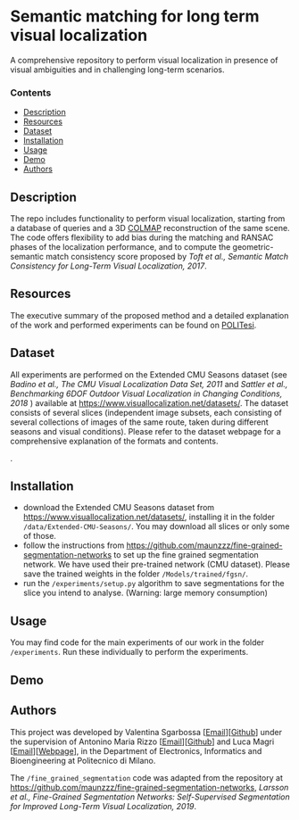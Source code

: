 # Semantic matching for long term visual localization
A comprehensive repository to perform visual localization in presence of visual ambiguities and in challenging long-term scenarios.
 
<!-- | **License** | **Language** | **Libraries** |
| ----- | ---- | ---- |
| ![Licence](https://img.shields.io/badge/Licence-MIT-orange) |  ![Python](https://img.shields.io/badge/Python-yellow)| ![Pytorch](https://img.shields.io/badge/Pytorch-1.8.1-brightgreen) ![Flask](https://img.shields.io/badge/Flask-2.0.0-brightgreen) ![Streamlit](https://img.shields.io/badge/Streamlit-0.82.0-brightgreen) ![Pandas](https://img.shields.io/badge/Pandas-1.2.4-brightgreen)  -->
 
### Contents
- [Description](#description)
- [Resources](#resources)
- [Dataset](#dataset)
- [Installation](#installation)
- [Usage](#usage)
- [Demo](#demo)
- [Authors](#authors)

<a name="description"/>

## Description 
The repo includes functionality to perform visual localization, starting from a database of queries and a 3D [COLMAP](https://colmap.github.io/) reconstruction of the same scene. The code offers flexibility to add bias during the matching and RANSAC phases of the localization performance, and to compute the geometric-semantic match consistency score proposed by _Toft et al., Semantic Match Consistency for Long-Term
Visual Localization, 2017_.

<a name="resources"/>

## Resources
The executive summary of the proposed method and a detailed explanation of the work and performed experiments can be found on [POLITesi](http://hdl.handle.net/10589/191937).

<a name="dataset"/>

## Dataset
All experiments are performed on the Extended CMU Seasons dataset (see _Badino et al., The CMU Visual Localization Data Set, 2011_ and _Sattler et al., Benchmarking 6DOF Outdoor Visual Localization in Changing Conditions, 2018_ ) available at https://www.visuallocalization.net/datasets/. The dataset consists of several slices (independent image subsets, each consisting of several collections of images of the same route, taken during different seasons and visual conditions). Please refer to the dataset webpage for a comprehensive explanation of the formats and contents.

<a name="installation"/>.

## Installation
- download the Extended CMU Seasons dataset from https://www.visuallocalization.net/datasets/, installing it in the folder `/data/Extended-CMU-Seasons/`. You may download all slices or only some of those.
- follow the instructions from https://github.com/maunzzz/fine-grained-segmentation-networks to set up the fine grained segmentation network. We have used their pre-trained network (CMU dataset). Please save the trained weights in the folder `/Models/trained/fgsn/`.
- run the `/experiments/setup.py` algorithm to save segmentations for the slice you intend to analyse. (Warning: large memory consumption)


<a name="usage"/>

## Usage
You may find code for the main experiments of our work in the folder `/experiments`. Run these individually to perform the experiments.

<a name="demo"/>

## Demo

<a name="authors"/>

## Authors
This project was developed by Valentina Sgarbossa [[Email](mailto:valentina.sgarbossa@mail.polimi.it)][[Github](https://github.com/vale9888)] under the supervision of Antonino Maria Rizzo [[Email](mailto:antoninomaria.rizzo@mail.polimi.it)][[Github](https://github.com/rizzoantoninomaria)] and Luca Magri [[Email](mailto:luca.magri@polimi.it)][[Webpage](https://magrilu.github.io/)], in the Department of Electronics, Informatics and Bioengineering at Politecnico di Milano.

The `/fine_grained_segmentation` code was adapted from the repository at https://github.com/maunzzz/fine-grained-segmentation-networks, _Larsson et al., Fine-Grained Segmentation Networks: Self-Supervised Segmentation for Improved Long-Term Visual Localization, 2019_.
